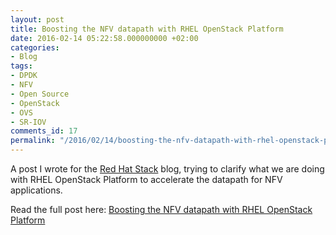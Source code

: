 ```yaml
---
layout: post
title: Boosting the NFV datapath with RHEL OpenStack Platform
date: 2016-02-14 05:22:58.000000000 +02:00
categories:
- Blog
tags:
- DPDK
- NFV
- Open Source
- OpenStack
- OVS
- SR-IOV
comments_id: 17
permalink: "/2016/02/14/boosting-the-nfv-datapath-with-rhel-openstack-platform/"
---
```

A post I wrote for the [Red Hat Stack](http://redhatstackblog.redhat.com/) blog, trying to clarify what we are doing with RHEL OpenStack Platform to accelerate the datapath for NFV applications.

Read the full post here: [Boosting the NFV datapath with RHEL OpenStack Platform](http://redhatstackblog.redhat.com/2016/02/10/boosting-the-nfv-datapath-with-rhel-openstack-platform/)

